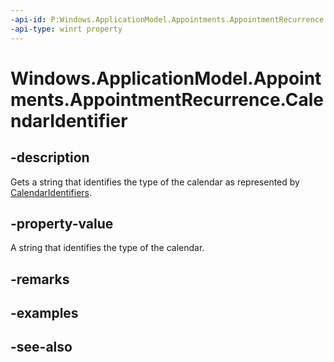 ----api-id: P:Windows.ApplicationModel.Appointments.AppointmentRecurrence.CalendarIdentifier
-api-type: winrt property
---<!-- Property syntaxpublic string CalendarIdentifier { get; }--># Windows.ApplicationModel.Appointments.AppointmentRecurrence.CalendarIdentifier## -descriptionGets a string that identifies the type of the calendar as represented by [CalendarIdentifiers](../windows.globalization/calendaridentifiers.md).## -property-valueA string that identifies the type of the calendar.## -remarks## -examples## -see-also
